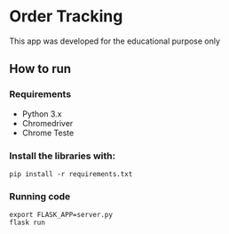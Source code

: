 # Order Tracking

This app was developed for the educational purpose only

## How to run

### Requirements

* Python 3.x
* Chromedriver
* Chrome
Teste

### Install the libraries with:
```
pip install -r requirements.txt
```
### Running code

```
export FLASK_APP=server.py
flask run
```
